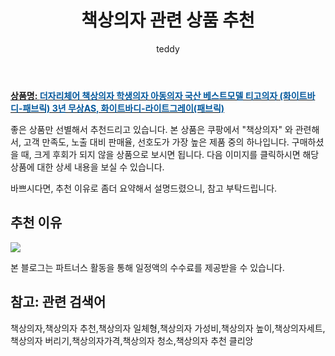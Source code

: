 ﻿---
layout: post
title:  "책상의자 관련 상품 추천"
author: teddy
categories: [ 가구/인테리어 ]
tags: [책상의자,책상의자 추천,책상의자 일체형,책상의자 가성비,책상의자 높이,책상의자세트,책상의자 버리기,책상의자가격,책상의자 청소,책상의자 추천 클리앙]
image: https://static.coupangcdn.com/image/vendor_inventory/2de9/3073e0d172d8ffeb35766b5a2d6064b84b03b4b435f37d05e07d5a7ab332.jpg 
description: "쿠팡에서 책상의자 관련 상품으로 가장 고객 선호도가 높은 제품 중 하나입니다."
---

<a href="https://link.coupang.com/re/AFFSDP?lptag=AF5385349&pageKey=1991257293&itemId=3388534543&vendorItemId=71375176974&traceid=V0-153-cadb5e2732731b3e"><b>상품명: <font color='#01579B'>더자리체어 책상의자 학생의자 아동의자 국산 베스트모델 티고의자 (화이트바디-패브릭) 3년 무상AS, 화이트바디-라이트그레이(패브릭)</font></b></a>

좋은 상품만 선별해서 추천드리고 있습니다.
본 상품은 쿠팡에서 "책상의자" 와 관련해서, 고객 만족도, 노출 대비 판매율, 선호도가 가장 높은 제품 중의 하나입니다.
구매하셨을 때, 크게 후회가 되지 않을 상품으로 보시면 됩니다. 
다음 이미지를 클릭하시면 해당 상품에 대한 상세 내용을 보실 수 있습니다.

바쁘시다면, 추천 이유로 좀더 요약해서 설명드렸으니, 참고 부탁드립니다.

## 추천 이유 

<a href="https://link.coupang.com/re/AFFSDP?lptag=AF5385349&pageKey=1991257293&itemId=3388534543&vendorItemId=71375176974&traceid=V0-153-cadb5e2732731b3e"><img src="https://thumbnail7.coupangcdn.com/thumbnails/remote/q89/image/vendor_inventory/401c/884874049a97192b9344319f78beb90485eb0ba95c0e8f893567236fd9e6.jpg"></a> 

본 블로그는 파트너스 활동을 통해 일정액의 수수료를 제공받을 수 있습니다.

## 참고: 관련 검색어    
책상의자,책상의자 추천,책상의자 일체형,책상의자 가성비,책상의자 높이,책상의자세트,책상의자 버리기,책상의자가격,책상의자 청소,책상의자 추천 클리앙